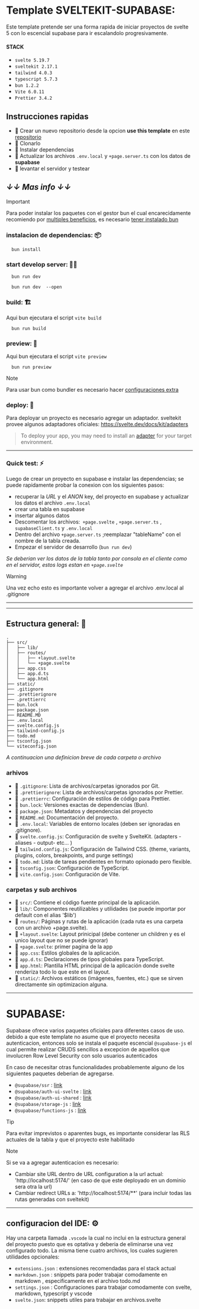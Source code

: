 # Template SVELTEKIT-SUPABASE:
Este template pretende ser una forma rapida de iniciar proyectos de svelte 5 con lo escencial supabase para ir escalandolo progresivamente.

#### STACK
- `svelte 5.19.7`
- `sveltekit 2.17.1`
- `tailwind 4.0.3`
- `typescript 5.7.3`
- `bun 1.2.2`
- `Vite 6.0.11 `
- `Prettier 3.4.2`


## Instrucciones rapidas

- 🔹 Crear un nuevo repositorio desde la opcion **use this template** en este [repositorio](https://github.com/dei8bit-free/sveltekit-supabase)
- 🔹 Clonarlo 
- 🔹 Instalar dependencias
- 🔹 Actualizar los archivos  `.env.local`  y `+page.server.ts`  con los datos de **supabase**
- 🔹 levantar el servidor y testear


## _↓↓ Mas info ↓↓_

> [!IMPORTANT]
> Para poder instalar los paquetes con el gestor bun el cual encarecidamente recomiendo por [multiples beneficios](https://www.dreamhost.com/blog/bun-vs-node/), es necesario [tener instalado bun](https://bun.sh/docs/installation#windows)

### instalacion de dependencias: 📦

```shell
  bun install 
```

### start develop server: 👨‍💻
```shell
  bun run dev 
```

```shell
  bun run dev  --open
```

### build: 🏗️
Aqui bun ejecutara el script `vite build`

```shell
  bun run build 
```


### preview: 👀
Aqui bun ejecutara el script `vite preview`

```shell
  bun run preview 
```

> [!NOTE]  
> Para usar bun como bundler es necesario hacer [configuraciones extra](https://bun.sh/guides/ecosystem/sveltekit)


### deploy: 🚀
Para deployar un proyecto es necesario agregar un adaptador.
sveltekit provee algunos adaptadores oficiales: https://svelte.dev/docs/kit/adapters
> To deploy your app, you may need to install an [adapter](https://svelte.dev/docs/kit/adapters) for your target environment.
---

### Quick test: ⚡
Luego de crear un proyecto en supabase e instalar las dependencias; se puede rapidamente probar la conexion con los siguientes pasos:

- recuperar la *URL* y el *ANON* key, del proyecto en supabase y actualizar los datos el archivo `.env.local`
- crear una tabla en supabase
- insertar algunos datos
- Descomentar los archivos:` +page.svelte` , `+page.server.ts` , `supabaseClient.ts` y `.env.local`
- Dentro del archivo `+page.server.ts` ;reemplazar "tableName" con el nombre de la tabla creada.
- Empezar el servidor de desarrollo (`bun run dev`)

_Se deberian ver los datos de la tabla tanto por consola en el cliente como en el servidor, estos logs estan en `+page.svelte`_

> [!WARNING]
> Una vez echo esto es importante volver a agregar el archivo .env.local al .gitignore


---
---
## Estructura general: 🌿
```
.
├── src/
│   ├── lib/
│   ├── routes/
│   │   ├── +layout.svelte
│   │   └── +page.svelte
│   ├── app.css
│   ├── app.d.ts
│   └── app.html
├── static/
├── .gitignore
├── .prettierignore
├── .prettierrc
├── bun.lock
├── package.json
├── README.MD
├── .env.local
├── svelte.config.js
├── tailwind-config.js
├── todo.md
├── tsconfig.json
└── viteconfig.json
```
_A continuacion una definicion breve de cada carpeta o archivo_

### arhivos
- 💾 `.gitignore`: Lista de archivos/carpetas ignorados por Git.
- 💾 `.prettierignore`: Lista de archivos/carpetas ignorados por Prettier.
- 💾 `.prettierrc`: Configuración de estilos de código para Prettier.
- 💾 `bun.lock`: Versiones exactas de dependencias (Bun).
- 💾 `package.json`: Metadatos y dependencias del proyecto
- 💾 `README.md`: Documentación del proyecto.
- 💾 `.env.local`: Variables de entorno locales (deben ser ignoradas en .gitignore).
- 💾 `svelte.config.js`: Configuración de svelte y SvelteKit. (adapters - aliases - output- etc... )
- 💾 `tailwind.config.js`: Configuración de Tailwind CSS. (theme, variants, plugins, colors, breakpoints, and purge settings)
- 💾 `todo.md`: Lista de tareas pendientes en formato opionado pero flexible.
- 💾 `tsconfig.json`: Configuración de TypeScript.
- 💾 `vite.config.json`: Configuración de Vite.

### carpetas y sub archivos
- 📁 `src/`: Contiene el código fuente principal de la aplicación.
- 📁 `lib/`: Componentes reutilizables y utilidades (se puede importar por default con el alias '$lib')
- 📁 `routes/`: Páginas y rutas de la aplicación (cada ruta es una carpeta con un archivo +page.svelte).
- 💾  `+layout.svelte`: Layout prinicipal  (debe contener un children y es  el unico layout que no se puede ignorar)
- 💾  `+page.svelte`: primer pagina de la app
- 💾 `app.css`: Estilos globales de la aplicación.
- 💾 `app.d.ts`:  Declaraciones de tipos globales para TypeScript.
- 💾 `app.html`:  Plantilla HTML principal de la aplicación donde svelte renderiza todo lo que este en el layout.
- 📁 `static/`: Archivos estáticos (imágenes, fuentes, etc.) que se sirven directamente sin optimizacion alguna.
---

# SUPABASE:
Supabase ofrece varios paquetes oficiales para diferentes casos de uso.
debido a que este template no asume que el proyecto necesita autenticacion, entonces solo se instala el paquete escencial `@supabase-js`
el cual permite realizar CRUDS sencillos a excepcion de aquellos que involucren Row Level Security con solo usuarios autenticados

En caso de necesitar otras funcionalidades probablemente alguno de los siguientes paquetes deberian de agregarse.

- `@supabase/ssr` : [link](https://www.npmjs.com/package/@supabase/ssr)
- `@supabase/auth-ui-svelte` : [link](https://www.npmjs.com/package/@supabase/auth-ui-svelte)
- `@supabase/auth-ui-shared` : [link](https://www.npmjs.com/package/@supabase/auth-ui-shared)
- `@supabase/storage-js` : [link](https://www.npmjs.com/package/@supabase/storage-js)
- `@supabase/functions-js` : [link](https://www.npmjs.com/package/@supabase/functions-js)

> [!TIP]
> Para evitar imprevistos o aparentes bugs, es importante considerar las RLS actuales de la tabla y que el proyecto este habilitado

> [!NOTE]
> Si se va a agregar autenticacion es necesario:
> - Cambiar site URL dentro de  URL configuration  a la url actual: 'http://localhost:5174/' (en caso de que este deployado en un dominio sera otra la url)
> - Cambiar redirect URLs a: 'http://localhost:5174/**' (para incluir todas las rutas generadas con sveltekit)

---

## configuracion del IDE: ⚙️
Hay una carpeta llamada `.vscode` la cual no inclui en la estructura general del proyecto puesto que es optativa y deberia de eliminarse una vez configurado todo.
La misma tiene cuatro archivos, los cuales sugieren utilidades opcionales:

- `extensions.json` :  extensiones recomendadas para el stack actual
- `markdown.json` : snippets para poder trabajar comodamente en markdown , especificamente en el archivo todo.md 
- `settings.json` : Configuraciones para trabajar comodamente con svelte, markdown, typescript y vscode
- `svelte.json`: snippets utiles para trabajar en archivos.svelte